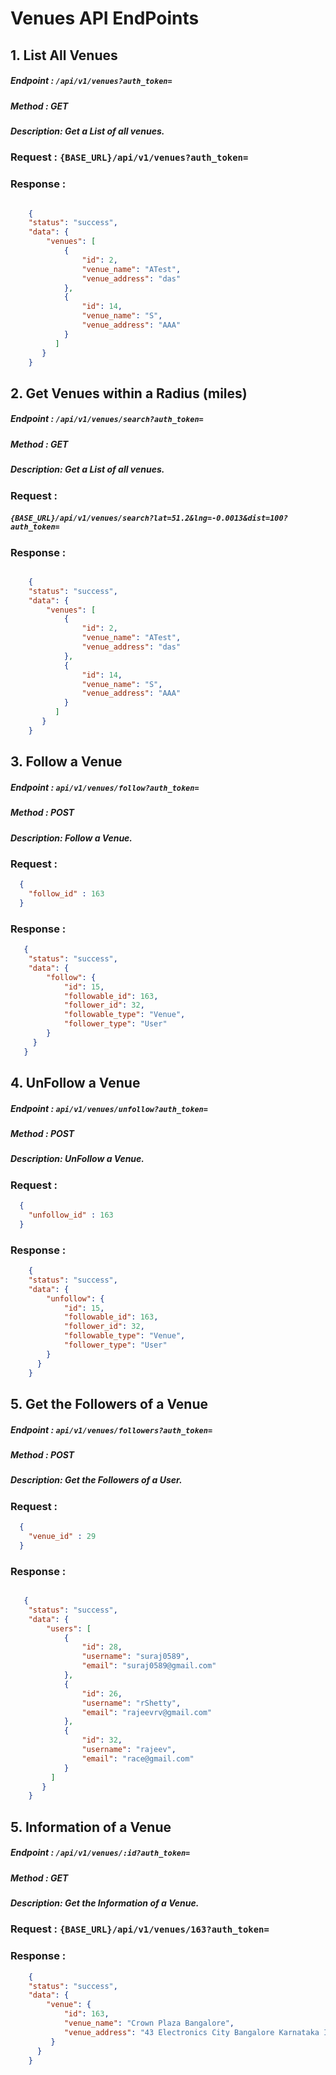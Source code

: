 # Venues API EndPoints


## 1. List All Venues

##### Endpoint :  `/api/v1/venues?auth_token=`
##### Method   :   GET
##### Description: Get a List of all venues.

### Request : `{BASE_URL}/api/v1/venues?auth_token=`

### Response : 

```json

    {
    "status": "success",
    "data": {
        "venues": [
            {
                "id": 2,
                "venue_name": "ATest",
                "venue_address": "das"
            },
            {
                "id": 14,
                "venue_name": "S",
                "venue_address": "AAA"
            }
          ]
       }
    }
```


## 2. Get Venues within a Radius (miles)

##### Endpoint :  `/api/v1/venues/search?auth_token=`
##### Method   :   GET
##### Description: Get a List of all venues.

### Request : 
##### `{BASE_URL}/api/v1/venues/search?lat=51.2&lng=-0.0013&dist=100?auth_token=`

### Response : 

```json

    {
    "status": "success",
    "data": {
        "venues": [
            {
                "id": 2,
                "venue_name": "ATest",
                "venue_address": "das"
            },
            {
                "id": 14,
                "venue_name": "S",
                "venue_address": "AAA"
            }
          ]
       }
    }
```

## 3. Follow a Venue

##### Endpoint :   `api/v1/venues/follow?auth_token=`
##### Method   :   POST
##### Description: Follow a Venue.

### Request :

```json
  {
    "follow_id" : 163
  }
```

### Response :

```json
   {
    "status": "success",
    "data": {
        "follow": {
            "id": 15,
            "followable_id": 163,
            "follower_id": 32,
            "followable_type": "Venue",
            "follower_type": "User"
        }
     }
   }
```

## 4. UnFollow a Venue

##### Endpoint :   `api/v1/venues/unfollow?auth_token=`
##### Method   :   POST
##### Description: UnFollow a Venue.

### Request :

```json
  {
    "unfollow_id" : 163
  }
```

### Response :

```json
    {
    "status": "success",
    "data": {
        "unfollow": {
            "id": 15,
            "followable_id": 163,
            "follower_id": 32,
            "followable_type": "Venue",
            "follower_type": "User"
        }
      }
    }
```

## 5. Get the Followers of a Venue

##### Endpoint :   `api/v1/venues/followers?auth_token=`
##### Method   :   POST
##### Description: Get the Followers of a User.

### Request : 

```json
  {
    "venue_id" : 29
  }
```

### Response :

```json

   {
    "status": "success",
    "data": {
        "users": [
            {
                "id": 28,
                "username": "suraj0589",
                "email": "suraj0589@gmail.com"
            },
            {
                "id": 26,
                "username": "rShetty",
                "email": "rajeevrv@gmail.com"
            },
            {
                "id": 32,
                "username": "rajeev",
                "email": "race@gmail.com"
            }
         ]
       }
    }
```

## 5. Information of a Venue

##### Endpoint :   `/api/v1/venues/:id?auth_token=`
##### Method   :   GET
##### Description: Get the Information of a Venue.

### Request : `{BASE_URL}/api/v1/venues/163?auth_token=`

### Response :

```json
    {
    "status": "success",
    "data": {
        "venue": {
            "id": 163,
            "venue_name": "Crown Plaza Bangalore",
            "venue_address": "43 Electronics City Bangalore Karnataka India"
         }
      }
    }
```










